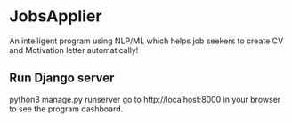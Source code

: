 # JobsApplier
An intelligent program using NLP/ML which helps job seekers to create CV and Motivation letter automatically!

## Run Django server
python3 manage.py runserver
go to http://localhost:8000 in your browser to see the program dashboard.
